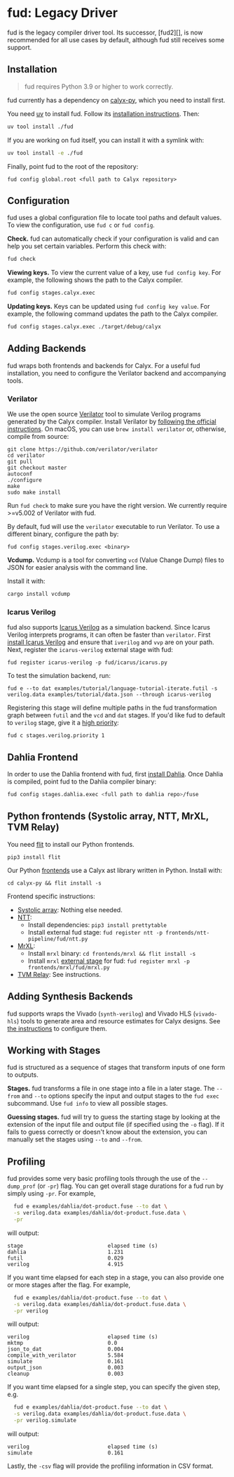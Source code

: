 # fud: Legacy Driver

fud is the legacy compiler driver tool. Its successor, [fud2][], is now recommended for all use cases by default, although fud still receives some support.

## Installation

> fud requires Python 3.9 or higher to work correctly.

fud currently has a dependency on [calyx-py](builder/calyx-py.md), which you need to install first.

You need [uv][] to install fud.
Follow its [installation instructions][uv install].
Then:

```bash
uv tool install ./fud
```

If you are working on fud itself, you can install it with a symlink with:

```bash
uv tool install -e ./fud
```

Finally, point fud to the root of the repository:

```
fud config global.root <full path to Calyx repository>
```

[uv]: https://docs.astral.sh/uv/
[uv install]: https://docs.astral.sh/uv/#installation

## Configuration

fud uses a global configuration file to locate tool paths and default values.
To view the configuration, use `fud c` or `fud config`.

**Check.**
fud can automatically check if your configuration is valid and can help you set
certain variables. Perform this check with:

```bash
fud check
```

**Viewing keys.**
To view the current value of a key, use `fud config key`. For example, the
following shows the path to the Calyx compiler.

```bash
fud config stages.calyx.exec
```

**Updating keys.**
Keys can be updated using `fud config key value`.
For example, the following command updates the path to the Calyx compiler.

```bash
fud config stages.calyx.exec ./target/debug/calyx
```

## Adding Backends

fud wraps both frontends and backends for Calyx.
For a useful fud installation, you need to configure the Verilator
backend and accompanying tools.

### Verilator

We use the open source [Verilator][] tool to simulate Verilog programs
generated by the Calyx compiler.
Install Verilator by [following the official instructions](https://www.veripool.org/projects/verilator/wiki/Installing).
On macOS, you can use `brew install verilator` or, otherwise, compile from source:

    git clone https://github.com/verilator/verilator
    cd verilator
    git pull
    git checkout master
    autoconf
    ./configure
    make
    sudo make install

Run `fud check` to make sure you have the right version. We currently require >=v5.002 of Verilator with fud.

By default, fud will use the `verilator` executable to run Verilator.
To use a different binary, configure the path by:

```
fud config stages.verilog.exec <binary>
```

**Vcdump.**
Vcdump is a tool for converting `vcd` (Value Change Dump) files to JSON for
easier analysis with the command line.

Install it with:

```bash
cargo install vcdump
```

### Icarus Verilog

fud also supports [Icarus Verilog][icarus] as a simulation backend.
Since Icarus Verilog interprets programs, it can often be faster than
`verilator`.
First [install Icarus Verilog][icarus-install] and ensure that `iverilog` and
`vvp` are on your path.
Next, register the `icarus-verilog` external stage with fud:

```
fud register icarus-verilog -p fud/icarus/icarus.py
```

To test the simulation backend, run:

```
fud e --to dat examples/tutorial/language-tutorial-iterate.futil -s verilog.data examples/tutorial/data.json --through icarus-verilog
```

Registering this stage will define multiple paths in the fud transformation
graph between `futil` and the `vcd` and `dat` stages.
If you'd like fud to default to `verilog` stage, give it a [high
priority](./multiple-paths.md#using-stage-priority):

```
fud c stages.verilog.priority 1
```

## Dahlia Frontend

In order to use the Dahlia frontend with fud, first [install
Dahlia](../../frontends/dahlia.md).
Once Dahlia is compiled, point fud to the Dahlia compiler binary:

```bash
fud config stages.dahlia.exec <full path to dahlia repo>/fuse
```

## Python frontends (Systolic array, NTT, MrXL, TVM Relay)

You need [flit][] to install our Python frontends.

```
pip3 install flit
```

Our Python [frontends](../../frontends) use a Calyx ast library written in Python. Install with:

```
cd calyx-py && flit install -s
```

Frontend specific instructions:

- [Systolic array](../../frontends/systolic-array.md): Nothing else needed.
- [NTT](../../frontends/ntt.md):
  - Install dependencies: `pip3 install prettytable`
  - Install external fud stage: `fud register ntt -p frontends/ntt-pipeline/fud/ntt.py`
- [MrXL](../../frontends/mrxl.md):
  - Install `mrxl` binary: `cd frontends/mrxl && flit install -s`
  - Install `mrxl` [external stage][] for fud: `fud register mrxl -p frontends/mrxl/fud/mrxl.py`
- [TVM Relay](../../frontends/tvm-relay.md): See instructions.

## Adding Synthesis Backends

fud supports wraps the Vivado (`synth-verilog`) and Vivado HLS (`vivado-hls`)
tools to generate area and resource estimates for Calyx designs.
See [the instructions](./xilinx.md) to configure them.

## Working with Stages

fud is structured as a sequence of stages that transform inputs of one form
to outputs.

**Stages.**
fud transforms a file in one stage into a file in a later stage.
The `--from` and `--to` options specify the input and output stages to the
`fud exec` subcommand.
Use `fud info` to view all possible stages.

**Guessing stages.**
fud will try to guess the starting stage by looking at the extension of the
input file and output file (if specified using the `-o` flag).
If it fails to guess correctly or doesn't know about the extension, you can
manually set the stages using `--to` and `--from`.

## Profiling

fud provides some very basic profiling tools through the use of the `--dump_prof` (or `-pr`) flag.
You can get overall stage durations for a fud run by simply using `-pr`.
For example,

```bash
  fud e examples/dahlia/dot-product.fuse --to dat \
  -s verilog.data examples/dahlia/dot-product.fuse.data \
  -pr
```

will output:

```
stage                           elapsed time (s)
dahlia                          1.231
futil                           0.029
verilog                         4.915
```

If you want time elapsed for each step in a stage, you can also provide one or more stages after the flag.
For example,

```bash
  fud e examples/dahlia/dot-product.fuse --to dat \
  -s verilog.data examples/dahlia/dot-product.fuse.data \
  -pr verilog
```

will output:

```
verilog                         elapsed time (s)
mktmp                           0.0
json_to_dat                     0.004
compile_with_verilator          5.584
simulate                        0.161
output_json                     0.003
cleanup                         0.003
```

If you want time elapsed for a single step, you can specify the given step, e.g.

```bash
  fud e examples/dahlia/dot-product.fuse --to dat \
  -s verilog.data examples/dahlia/dot-product.fuse.data \
  -pr verilog.simulate
```

will output:

```
verilog                         elapsed time (s)
simulate                        0.161
```

Lastly, the `-csv` flag will provide the profiling information in CSV format.

[flit]: https://flit.readthedocs.io/en/latest/
[verilator]: https://www.veripool.org/wiki/verilator
[external stage]: ./external.md
[icarus]: http://iverilog.icarus.com/
[icarus-install]: https://iverilog.fandom.com/wiki/Installation_Guide
